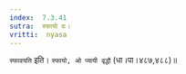 ```yaml
---
index:  7.3.41
sutra:  स्फायो वः।
vritti:  nyasa
---
```


`स्फावयति` इति। `स्फायो, ओ प्यायी वृद्धौ` (धा।पा।४८७,४८८)॥
